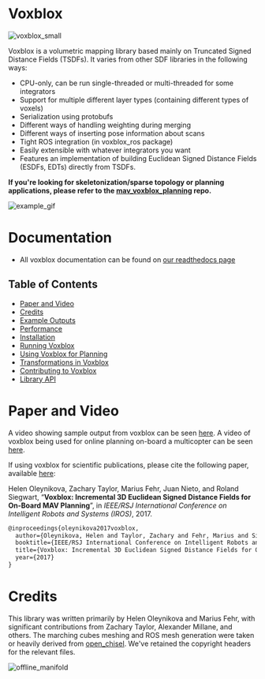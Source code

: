# Voxblox

![voxblox_small](https://cloud.githubusercontent.com/assets/5616392/15180357/536a8776-1781-11e6-8c1d-f2dfa34b1408.gif)

Voxblox is a volumetric mapping library based mainly on Truncated Signed Distance Fields (TSDFs). It varies from other SDF libraries in the following ways:
 * CPU-only, can be run single-threaded or multi-threaded for some integrators
 * Support for multiple different layer types (containing different types of voxels)
 * Serialization using protobufs
 * Different ways of handling weighting during merging
 * Different ways of inserting pose information about scans
 * Tight ROS integration (in voxblox_ros package)
 * Easily extensible with whatever integrators you want
 * Features an implementation of building Euclidean Signed Distance Fields (ESDFs, EDTs) directly from TSDFs.

**If you're looking for skeletonization/sparse topology or planning applications, please refer to the [mav_voxblox_planning](https://github.com/ethz-asl/mav_voxblox_planning) repo.**

![example_gif](http://i.imgur.com/2wLztFm.gif)

# Documentation
* All voxblox documentation can be found on [our readthedocs page](https://voxblox.readthedocs.io/en/latest/index.html)

## Table of Contents
* [Paper and Video](#paper-and-video)
* [Credits](#credits)
* [Example Outputs](https://voxblox.readthedocs.io/en/latest/pages/Example-Outputs.html)
* [Performance](https://voxblox.readthedocs.io/en/latest/pages/Performance.html)
* [Installation](https://voxblox.readthedocs.io/en/latest/pages/Installation.html)
* [Running Voxblox](https://voxblox.readthedocs.io/en/latest/pages/Running-Voxblox.html)
* [Using Voxblox for Planning](https://voxblox.readthedocs.io/en/latest/pages/Using-Voxblox-for-Planning.html)
* [Transformations in Voxblox](https://voxblox.readthedocs.io/en/latest/pages/Transformations.html)
* [Contributing to Voxblox](https://voxblox.readthedocs.io/en/latest/pages/Modifying-and-Contributing.html)
* [Library API](https://voxblox.readthedocs.io/en/latest/api/library_root.html)

# Paper and Video
A video showing sample output from voxblox can be seen [here](https://www.youtube.com/watch?v=PlqT5zNsvwM).
A video of voxblox being used for online planning on-board a multicopter can be seen [here](https://youtu.be/lrGSwAPzMOQ).

If using voxblox for scientific publications, please cite the following paper, available [here](http://helenol.github.io/publications/iros_2017_voxblox.pdf):

Helen Oleynikova, Zachary Taylor, Marius Fehr, Juan Nieto, and Roland Siegwart, “**Voxblox: Incremental 3D Euclidean Signed Distance Fields for On-Board MAV Planning**”, in *IEEE/RSJ International Conference on Intelligent Robots and Systems (IROS)*, 2017.

```latex
@inproceedings{oleynikova2017voxblox,
  author={Oleynikova, Helen and Taylor, Zachary and Fehr, Marius and Siegwart, Roland and  Nieto, Juan},
  booktitle={IEEE/RSJ International Conference on Intelligent Robots and Systems (IROS)},
  title={Voxblox: Incremental 3D Euclidean Signed Distance Fields for On-Board MAV Planning},
  year={2017}
}
```

# Credits
This library was written primarily by Helen Oleynikova and Marius Fehr, with significant contributions from Zachary Taylor, Alexander Millane, and others. The marching cubes meshing and ROS mesh generation were taken or heavily derived from [open_chisel](https://github.com/personalrobotics/OpenChisel). We've retained the copyright headers for the relevant files.

![offline_manifold](https://i.imgur.com/pvHhVsL.png)
